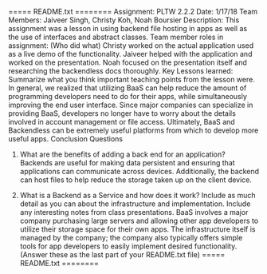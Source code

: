 ===== README.txt ========
Assignment: PLTW 2.2.2
Date: 1/17/18
Team Members: Jaiveer Singh, Christy Koh, Noah Boursier
Description:
This assignment was a lesson in using backend file hosting in apps as well as the use of interfaces and abstract classes.
Team member roles in assignment: (Who did what)
Christy worked on the actual application used as a live demo of the functionality.
Jaiveer helped with the application and worked on the presentation.
Noah focused on the presentation itself and researching the backendless docs thoroughly.
Key Lessons learned:
Summarize what you think important teaching points from the lesson were.  
In general, we realized that utilizing BaaS can help reduce the amount of programming developers need to do for their apps, while simultaneously improving the end user interface. Since major companies can specialize in providing BaaS, developers no longer have to worry about the details involved in account management or file access. Ultimately, BaaS and Backendless can be extremely useful platforms from which to develop more useful apps. 
Conclusion Questions
1)  What are the benefits of adding a back end for an application? 
Backends are useful for making data persistent and ensuring that applications can communicate across devices. Additionally, the backend can host files to help reduce the storage taken up on the client device.

2) What is a Backend as a Service and how does it work? Include as much detail as you can about the infrastructure and implementation.  Include any interesting notes from class presentations.
BaaS involves a major company purchasing large servers and allowing other app developers to utilize their storage space for their own apps. The infrastructure itself is managed by the company; the company also typically offers simple tools for app developers to easily implement desired functionality. 
(Answer these as the last part of your README.txt file)
===== README.txt ========
